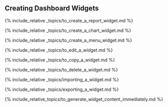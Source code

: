 ## Creating Dashboard Widgets

{% include_relative _topics/to_create_a_report_widget.md %}

{% include_relative _topics/to_create_a_chart_widget.md %}

{% include_relative _topics/to_create_a_menu_widget.md %}

{% include_relative _topics/to_edit_a_widget.md %}

{% include_relative _topics/to_copy_a_widget.md %}

{% include_relative _topics/to_delete_a_widget.md %}

{% include_relative _topics/importing_a_widget.md %}

{% include_relative _topics/exporting_a_widget.md %}

{% include_relative_topics/to_generate_widget_content_immediately.md %}
